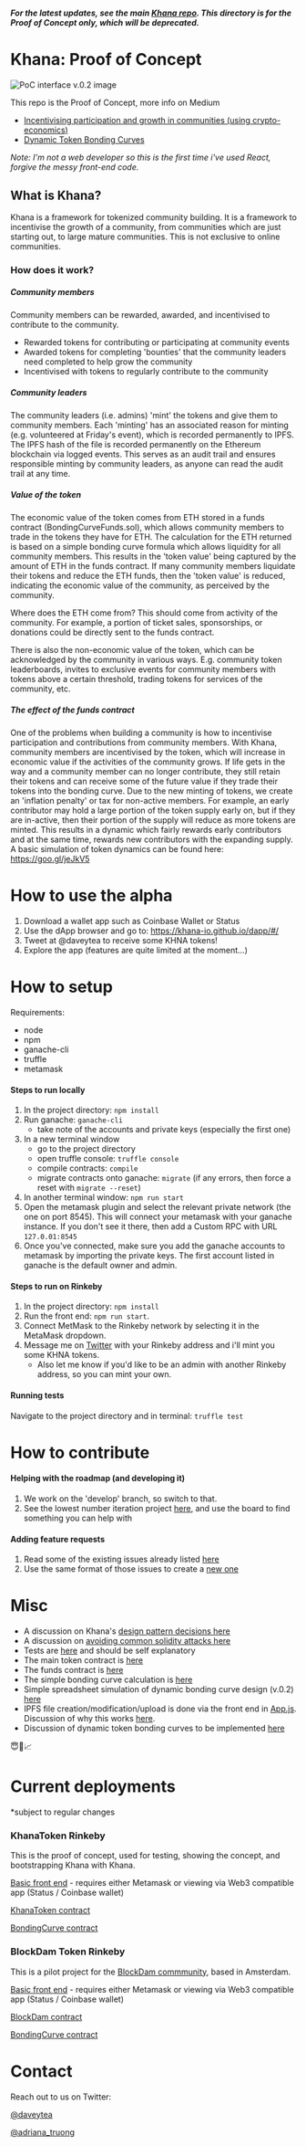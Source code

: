 ##### For the latest updates, see the main [Khana repo](https://github.com/khana-io). This directory is for the Proof of Concept only, which will be deprecated.

# Khana: Proof of Concept

![PoC interface v.0.2 image](https://raw.githubusercontent.com/mrdavey/KhanaFramework/master/Khana%20POC/KhanaAlpha.png)

This repo is the Proof of Concept, more info on Medium
 - [Incentivising participation and growth in communities (using crypto-economics)](https://medium.com/@mrdavey/incentivising-participation-and-growth-in-communities-using-crypto-economics-5a369dd7f5fc)
  - [Dynamic Token Bonding Curves](https://medium.com/@mrdavey/dynamic-token-bonding-curves-41d36e43befa)

_Note: I'm not a web developer so this is the first time i've used React, forgive the messy front-end code._

## What is Khana?
Khana is a framework for tokenized community building. It is a framework to incentivise the growth of a community, from communities which are just starting out, to large mature communities. This is not exclusive to online communities.

### How does it work?
##### Community members
Community members can be rewarded, awarded, and incentivised to contribute to the community.
* Rewarded tokens for contributing or participating at community events
* Awarded tokens for completing 'bounties' that the community leaders need completed to help grow the community
* Incentivised with tokens to regularly contribute to the community

##### Community leaders
The community leaders (i.e. admins) 'mint' the tokens and give them to community members. Each 'minting' has an associated reason for minting (e.g. volunteered at Friday's event), which is recorded permanently to IPFS. The IPFS hash of the file is recorded permanently on the Ethereum blockchain via logged events. This serves as an audit trail and ensures responsible minting by community leaders, as anyone can read the audit trail at any time.

##### Value of the token
The economic value of the token comes from ETH stored in a funds contract (BondingCurveFunds.sol), which allows community members to trade in the tokens they have for ETH. The calculation for the ETH returned is based on a simple bonding curve formula which allows liquidity for all community members. This results in the 'token value' being captured by the amount of ETH in the funds contract. If many community members liquidate their tokens and reduce the ETH funds, then the 'token value' is reduced, indicating the economic value of the community, as perceived by the community.

Where does the ETH come from? This should come from activity of the community. For example, a portion of ticket sales, sponsorships, or donations could be directly sent to the funds contract.

There is also the non-economic value of the token, which can be acknowledged by the community in various ways. E.g. community token leaderboards, invites to exclusive events for community members with tokens above a certain threshold, trading tokens for services of the community, etc.

##### The effect of the funds contract
One of the problems when building a community is how to incentivise participation and contributions from community members. With Khana, community members are incentivised by the token, which will increase in economic value if the activities of the community grows. If life gets in the way and a community member can no longer contribute, they still retain their tokens and can receive some of the future value if they trade their tokens into the bonding curve.
Due to the new minting of tokens, we create an 'inflation penalty' or tax for non-active members. For example, an early contributor may hold a large portion of the token supply early on, but if they are in-active, then their portion of the supply will reduce as more tokens are minted. This results in a dynamic which fairly rewards early contributors and at the same time, rewards new contributors with the expanding supply.
A basic simulation of token dynamics can be found here: https://goo.gl/jeJkV5

# How to use the alpha
1. Download a wallet app such as Coinbase Wallet or Status
2. Use the dApp browser and go to: https://khana-io.github.io/dapp/#/
3. Tweet at @daveytea to receive some KHNA tokens!
4. Explore the app (features are quite limited at the moment...)

# How to setup
Requirements:
* node
* npm
* ganache-cli
* truffle
* metamask

#### Steps to run locally
1. In the project directory: `npm install`
2. Run ganache: `ganache-cli`
    * take note of the accounts and private keys (especially the first one)
3. In a new terminal window
    * go to the project directory
    * open truffle console: `truffle console`
    * compile contracts: `compile`
    * migrate contracts onto ganache: `migrate` (if any errors, then force a reset with `migrate --reset`)
4. In another terminal window: `npm run start`
5. Open the metamask plugin and select the relevant private network (the one on port 8545). This will connect your metamask with your ganache instance. If you don't see it there, then add a Custom RPC with URL `127.0.01:8545`
6. Once you've connected, make sure you add the ganache accounts to metamask by importing the private keys. The first account listed in ganache is the default owner and admin.

#### Steps to run on Rinkeby
1. In the project directory: `npm install`
2. Run the front end: `npm run start`.
3. Connect MetMask to the Rinkeby network by selecting it in the MetaMask dropdown.
4. Message me on [Twitter](https://twitter.com/daveytea) with your Rinkeby address and i'll mint you some KHNA tokens.
    * Also let me know if you'd like to be an admin with another Rinkeby address, so you can mint your own.

#### Running tests
Navigate to the project directory and in terminal: `truffle test`

# How to contribute

#### Helping with the roadmap (and developing it)
1. We work on the 'develop' branch, so switch to that.
2. See the lowest number iteration project [here](https://github.com/mrdavey/KhanaFramework/projects), and use the board to find something you can help with

#### Adding feature requests
1. Read some of the existing issues already listed [here](https://github.com/mrdavey/KhanaFramework/issues)
2. Use the same format of those issues to create a [new one](https://github.com/mrdavey/KhanaFramework/issues/new)


# Misc
* A discussion on Khana's [design pattern decisions here](https://github.com/mrdavey/KhanaFramework/blob/master/Khana%20POC/design_pattern_desicions.md)
* A discussion on [avoiding common solidity attacks here](https://github.com/mrdavey/KhanaFramework/blob/master/Khana%20POC/avoiding_common_attacks.md)
* Tests are [here](https://github.com/mrdavey/KhanaFramework/tree/master/Khana%20POC/test) and should be self explanatory
* The main token contract is [here](https://github.com/mrdavey/KhanaFramework/blob/master/Khana%20POC/contracts/KhanaToken.sol)
* The funds contract is [here](https://github.com/mrdavey/KhanaFramework/blob/master/Khana%20POC/contracts/BondingCurveFunds.sol)
* The simple bonding curve calculation is [here](https://github.com/mrdavey/KhanaFramework/blob/03a96a0a5d9535c53daf961e745d760e5e08c9ca/Khana%20POC/contracts/KhanaToken.sol#L198)
* Simple spreadsheet simulation of dynamic bonding curve design (v.0.2) [here](https://docs.google.com/spreadsheets/d/13cCYamLOC_reqUdpD3AdQnBUWoH9S0aQijUzcmxDEGo/edit?usp=sharing)
* IPFS file creation/modification/upload is done via the front end in [App.js](https://github.com/mrdavey/KhanaFramework/blob/master/Khana%20POC/src/dapp.js). Discussion of why this works [here](https://github.com/mrdavey/KhanaFramework/blob/master/Khana%20POC/design_pattern_desicions.md#storage-of-audit-records-in-ipfs).
* Discussion of dynamic token bonding curves to be implemented [here](https://medium.com/@mrdavey/dynamic-token-bonding-curves-41d36e43befa)


😇🤗📈

# Current deployments
*subject to regular changes

### KhanaToken Rinkeby
This is the proof of concept, used for testing, showing the concept, and bootstrapping Khana with Khana.

[Basic front end](https://khana-io.github.io/dapp/#/) - requires either Metamask or viewing via Web3 compatible app (Status / Coinbase wallet)

[KhanaToken contract](https://rinkeby.etherscan.io/address/0xafcb7969c32e213ab5482c972f151154c1a73f77)

[BondingCurve contract](https://rinkeby.etherscan.io/address/0x7b12642dfc0a675f2c6edc6515a2b5e6a1003972)

### BlockDam Token Rinkeby
This is a pilot project for the [BlockDam commmunity](https://www.meetup.com/Permissionless-Society/), based in Amsterdam.

[Basic front end](https://khana-io.github.io/dapp/#/blockdam) - requires either Metamask or viewing via Web3 compatible app (Status / Coinbase wallet)

[BlockDam contract](https://rinkeby.etherscan.io/address/0xafcb7969c32e213ab5482c972f151154c1a73f77)

[BondingCurve contract](https://rinkeby.etherscan.io/address/0x7b12642dfc0a675f2c6edc6515a2b5e6a1003972)

# Contact
Reach out to us on Twitter:

[@daveytea](https://twitter.com/daveytea)

[@adriana_truong](https://twitter.com/adriana_truong)
